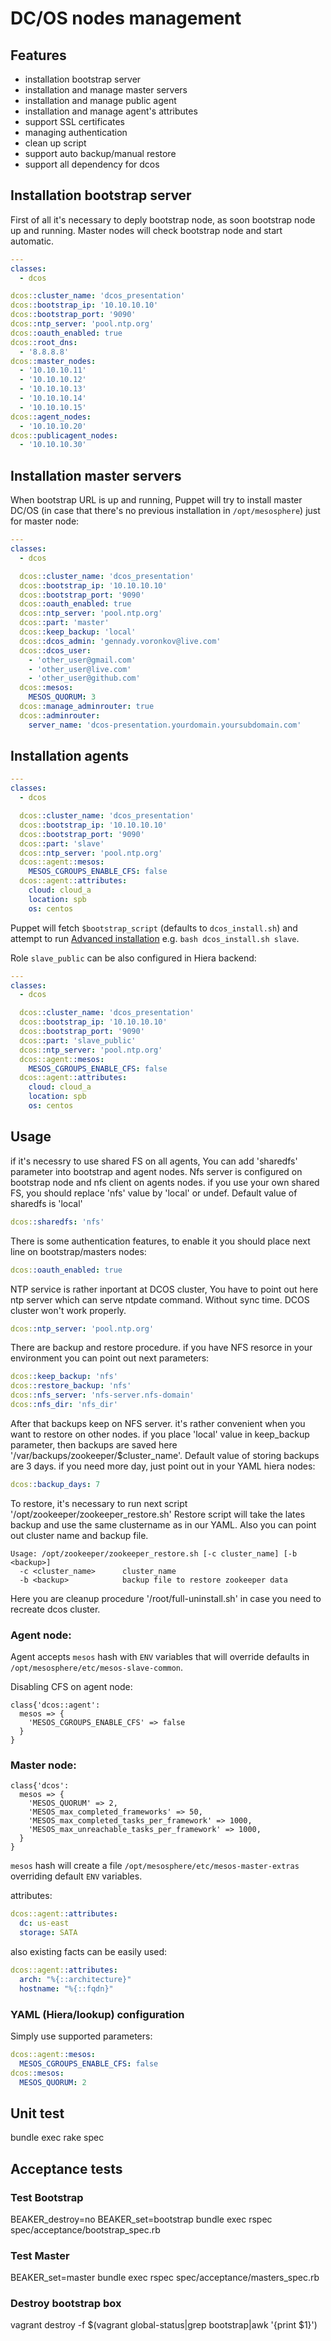 
# DC/OS nodes management

## Features

 * installation bootstrap server
 * installation and manage master servers
 * installation and manage public agent
 * installation and manage agent's attributes
 * support SSL certificates
 * managing authentication
 * clean up script
 * support auto backup/manual restore
 * support all dependency for dcos

## Installation bootstrap server
First of all it's necessary to deply bootstrap node, as soon bootstrap node up and running.
Master nodes will check bootstrap node and start automatic.
```yaml
---
classes:
  - dcos

dcos::cluster_name: 'dcos_presentation'
dcos::bootstrap_ip: '10.10.10.10'
dcos::bootstrap_port: '9090'
dcos::ntp_server: 'pool.ntp.org'
dcos::oauth_enabled: true
dcos::root_dns:
  - '8.8.8.8'
dcos::master_nodes:
  - '10.10.10.11'
  - '10.10.10.12'
  - '10.10.10.13'
  - '10.10.10.14'
  - '10.10.10.15'
dcos::agent_nodes:
  - '10.10.10.20'
dcos::publicagent_nodes:
  - '10.10.10.30'
```
## Installation master servers
When bootstrap URL is up and running, Puppet will try to install master DC/OS (in case that there's no previous installation in `/opt/mesosphere`)
just for master node:

```yaml
---
classes:
  - dcos

  dcos::cluster_name: 'dcos_presentation'
  dcos::bootstrap_ip: '10.10.10.10'
  dcos::bootstrap_port: '9090'
  dcos::oauth_enabled: true
  dcos::ntp_server: 'pool.ntp.org'
  dcos::part: 'master'
  dcos::keep_backup: 'local'
  dcos::dcos_admin: 'gennady.voronkov@live.com'
  dcos::dcos_user:
    - 'other_user@gmail.com'
    - 'other_user@live.com'
    - 'other_user@github.com'
  dcos::mesos:
    MESOS_QUORUM: 3
  dcos::manage_adminrouter: true
  dcos::adminrouter:
    server_name: 'dcos-presentation.yourdomain.yoursubdomain.com'
```
## Installation agents

```yaml
---
classes:
  - dcos

  dcos::cluster_name: 'dcos_presentation'
  dcos::bootstrap_ip: '10.10.10.10'
  dcos::bootstrap_port: '9090'
  dcos::part: 'slave'
  dcos::ntp_server: 'pool.ntp.org'
  dcos::agent::mesos:
    MESOS_CGROUPS_ENABLE_CFS: false
  dcos::agent::attributes:
    cloud: cloud_a
    location: spb
    os: centos
```

Puppet will fetch `$bootstrap_script` (defaults to `dcos_install.sh`) and attempt to run [Advanced installation](https://dcos.io/docs/1.10/installing/custom/advanced/) e.g. `bash dcos_install.sh slave`.

Role `slave_public` can be also configured in Hiera backend:
```yaml
---
classes:
  - dcos

  dcos::cluster_name: 'dcos_presentation'
  dcos::bootstrap_ip: '10.10.10.10'
  dcos::bootstrap_port: '9090'
  dcos::part: 'slave_public'
  dcos::ntp_server: 'pool.ntp.org'
  dcos::agent::mesos:
    MESOS_CGROUPS_ENABLE_CFS: false
  dcos::agent::attributes:
    cloud: cloud_a
    location: spb
    os: centos
```

## Usage

if it's necessry to use shared FS on all agents, You can add 'sharedfs' parameter into bootstrap and agent nodes.
Nfs server is configured on bootstrap node and nfs client on agents nodes.
if you use your own shared FS, you should replace 'nfs' value by 'local' or undef.
Default value of sharedfs is 'local'

```yaml
dcos::sharedfs: 'nfs'
```

There is some authentication features, to enable it you should place next line on bootstrap/masters nodes:

```yaml
dcos::oauth_enabled: true

```
NTP service is rather inportant at DCOS cluster, You have to point out here ntp server which can serve ntpdate command.
Without sync time. DCOS cluster won't work properly.
```yaml
dcos::ntp_server: 'pool.ntp.org'
```

There are backup and restore procedure. if you have NFS resorce in your environment you can point out next parameters:

```yaml
dcos::keep_backup: 'nfs'
dcos::restore_backup: 'nfs'
dcos::nfs_server: 'nfs-server.nfs-domain'
dcos::nfs_dir: 'nfs_dir'
```
After that backups keep on NFS server. it's rather convenient when you want to restore on other nodes.
if you place 'local' value in keep_backup parameter, then backups are saved here '/var/backups/zookeeper/$cluster_name'.
Default value of storing backups are 3 days. if you need more day, just point out in your YAML hiera nodes:
```yaml
dcos::backup_days: 7
```
To restore, it's necessary to run next script '/opt/zookeeper/zookeeper_restore.sh'
Restore script will take the lates backup and use the same clustername as in our YAML.
Also you can point out cluster name and backup file.
```
Usage: /opt/zookeeper/zookeeper_restore.sh [-c cluster_name] [-b <backup>]
  -c <cluster_name>      cluster_name
  -b <backup>            backup file to restore zookeeper data
```


Here you are cleanup procedure '/root/full-uninstall.sh' in case you need to recreate dcos cluster.


### Agent node:
Agent accepts `mesos` hash with `ENV` variables that will override defaults in `/opt/mesosphere/etc/mesos-slave-common`.

Disabling CFS on agent node:
```puppet
class{'dcos::agent':
  mesos => {
    'MESOS_CGROUPS_ENABLE_CFS' => false
  }
}
```

### Master node:

```puppet
class{'dcos':
  mesos => {
    'MESOS_QUORUM' => 2,
    'MESOS_max_completed_frameworks' => 50,
    'MESOS_max_completed_tasks_per_framework' => 1000,
    'MESOS_max_unreachable_tasks_per_framework' => 1000,
  }
}
```
`mesos` hash will create a file `/opt/mesosphere/etc/mesos-master-extras` overriding default `ENV` variables.

attributes:
```yaml
dcos::agent::attributes:
  dc: us-east
  storage: SATA
```

also existing facts can be easily used:
```yaml
dcos::agent::attributes:
  arch: "%{::architecture}"
  hostname: "%{::fqdn}"
```

### YAML (Hiera/lookup) configuration

Simply use supported parameters:
```yaml
dcos::agent::mesos:
  MESOS_CGROUPS_ENABLE_CFS: false
dcos::mesos:
  MESOS_QUORUM: 2
```

## Unit test

bundle exec rake spec

## Acceptance tests

### Test Bootstrap
BEAKER_destroy=no BEAKER_set=bootstrap bundle exec rspec spec/acceptance/bootstrap_spec.rb

### Test Master
BEAKER_set=master bundle exec rspec spec/acceptance/masters_spec.rb

### Destroy bootstrap box
vagrant destroy -f $(vagrant global-status|grep bootstrap|awk '{print $1}')
